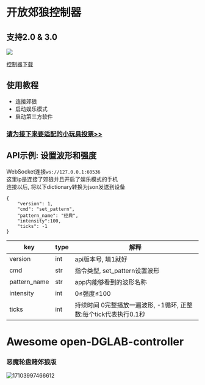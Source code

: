 # 开放郊狼控制器
## 支持2.0 & 3.0
 [![](https://img.shields.io/badge/-TelegramChat-f2f3f4?style=flat-square&logo=Telegram&logoColor=2ca5e0)](https://t.me/dglabfun)
   
[控制器下载](https://github.com/open-toys-controller/open-DGLAB-controller/releases/latest)

## 使用教程
- 连接郊狼
- 启动娱乐模式
- 启动第三方软件

### [请为接下来要适配的小玩具投票>>](https://jinshuju.net/f/tptsRE)


## API示例: 设置波形和强度
WebSocket连接`ws://127.0.0.1:60536`  
这里ip是连接了郊狼并且开启了娱乐模式的手机  
连接以后, 将以下dictionary转换为json发送到设备  
```
{  
    "version": 1,  
    "cmd": "set_pattern",  
    "pattern_name": "经典",  
    "intensity":100,  
    "ticks": -1  
}
```

| key | type | 解释 |
| ---- | ---- | ---- |
| version | int | api版本号, 填1就好 |
| cmd | str | 指令类型, set_pattern设置波形 |
| pattern_name | str | app内能够看到的波形名称 |
| intensity | int | 0≤强度≤100 |
| ticks | int | 持续时间   0完整播放一遍波形, -1循环, 正整数:每个tick代表执行0.1秒 |

# Awesome open-DGLAB-controller
### 恶魔轮盘赌郊狼版
![17103997466612](https://github.com/open-toys-controller/open-DGLAB-controller/assets/163114276/e37361f9-3186-4f3e-8a3e-e5b0a13b1d69)

















